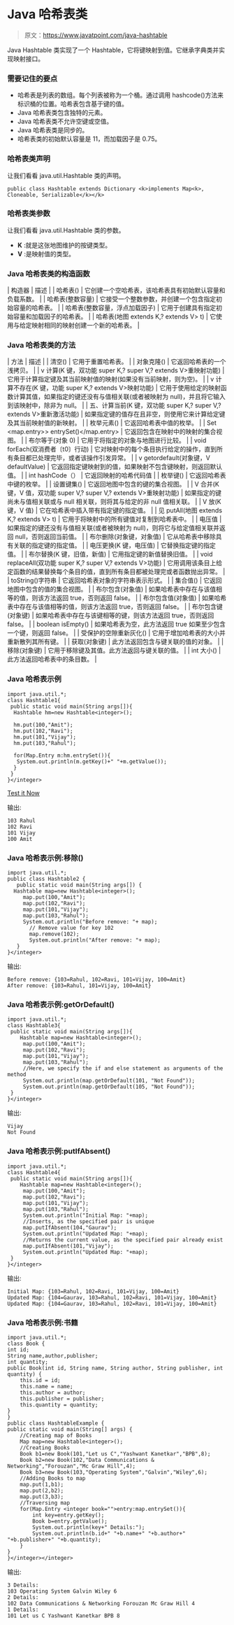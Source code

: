 # Java 哈希表类

> 原文：<https://www.javatpoint.com/java-hashtable>

Java Hashtable 类实现了一个 Hashtable，它将键映射到值。它继承字典类并实现映射接口。

### 需要记住的要点

*   哈希表是列表的数组。每个列表被称为一个桶。通过调用 hashcode()方法来标识桶的位置。哈希表包含基于键的值。
*   Java 哈希表类包含独特的元素。
*   Java 哈希表类不允许空键或空值。
*   Java 哈希表类是同步的。
*   哈希表类的初始默认容量是 11，而加载因子是 0.75。

### 哈希表类声明

让我们看看 java.util.Hashtable 类的声明。

```
public class Hashtable extends Dictionary <k>implements Map<k>, Cloneable, Serializable</k></k> 
```

### 哈希表类参数

让我们看看 java.util.Hashtable 类的参数。

*   **K** :就是这张地图维护的按键类型。
*   **V** :是映射值的类型。

### Java 哈希表类的构造函数

| 构造器 | 描述 |
| 哈希表() | 它创建一个空哈希表，该哈希表具有初始默认容量和负载系数。 |
| 哈希表(整数容量) | 它接受一个整数参数，并创建一个包含指定初始容量的哈希表。 |
| 哈希表(整数容量，浮点加载因子) | 它用于创建具有指定初始容量和加载因子的哈希表。 |
| 哈希表(地图 extends K,? extends V> t) | 它使用与给定映射相同的映射创建一个新的哈希表。 |

### Java 哈希表类的方法

| 方法 | 描述 |
| 清空() | 它用于重置哈希表。 |
| 对象克隆() | 它返回哈希表的一个浅拷贝。 |
| v 计算(K 键，双功能 super K,? super V,? extends V>重映射功能) | 它用于计算指定键及其当前映射值的映射(如果没有当前映射，则为空)。 |
| v 计算不存在(K 键，功能 super K,? extends V>映射功能) | 它用于使用给定的映射函数计算其值，如果指定的键还没有与值相关联(或者被映射为 null)，并且将它输入到该映射中，除非为 null。 |
| 五、计算当前(K 键，双功能 super K,? super V,? extends V>重新激活功能) | 如果指定键的值存在且非空，则使用它来计算给定键及其当前映射值的新映射。 |
| 枚举<v>元素()</v> | 它返回哈希表中值的枚举。 |
| Set <map.entry>> entrySet()</map.entry> | 它返回包含在映射中的映射的集合视图。 |
| 布尔等于(对象 0) | 它用于将指定的对象与地图进行比较。 |
| void forEach(双消费者〔t0〕行动) | 它对映射中的每个条目执行给定的操作，直到所有条目都已处理完毕，或者该操作引发异常。 |
| v getordefault(对象键，V defaultValue) | 它返回指定键映射到的值，如果映射不包含键映射，则返回默认值。 |
| int hashCode（） | 它返回映射的哈希代码值 |
| 枚举<k>键()</k> | 它返回哈希表中键的枚举。 |
| 设置<k>键集()</k> | 它返回地图中包含的键的集合视图。 |
| V 合并(K 键，V 值，双功能 super V,? super V,? extends V>重映射功能) | 如果指定的键尚未与值相关联或与 null 相关联，则将其与给定的非 null 值相关联。 |
| V 放(K 键，V 值) | 它在哈希表中插入带有指定键的指定值。 |
| 见 putAll(地图 extends K,? extends V> t) | 它用于将映射中的所有键值对复制到哈希表中。 |
| 电压值 | 如果指定的键还没有与值相关联(或者被映射为 null)，则将它与给定值相关联并返回 null，否则返回当前值。 |
| 布尔删除(对象键，对象值) | 它从哈希表中移除具有关联的指定键的指定值。 |
| 电压更换(K 键，电压值) | 它替换指定键的指定值。 |
| 布尔替换(K 键，旧值，新值) | 它用指定键的新值替换旧值。 |
| void replaceAll(双功能 super K,? super V,? extends V>功能) | 它用调用该条目上给定函数的结果替换每个条目的值，直到所有条目都被处理完或者函数抛出异常。 |
| toString()字符串 | 它返回哈希表对象的字符串表示形式。 |
| 集合<v>值()</v> | 它返回地图中包含的值的集合视图。 |
| 布尔包含(对象值) | 如果哈希表中存在与该值相等的值，则该方法返回 true，否则返回 false。 |
| 布尔包含值(对象值) | 如果哈希表中存在与该值相等的值，则该方法返回 true，否则返回 false。 |
| 布尔包含键(对象键) | 如果哈希表中存在与该键相等的键，则该方法返回 true，否则返回 false。 |
| boolean isEmpty() | 如果哈希表为空，此方法返回 true 如果至少包含一个键，则返回 false。 |
| 受保护的空隙重新灰化() | 它用于增加哈希表的大小并重新散列其所有键。 |
| 获取(对象键) | 此方法返回包含与键关联的值的对象。 |
| 移除(对象键) | 它用于移除键及其值。此方法返回与键关联的值。 |
| int 大小() | 此方法返回哈希表中的条目数。 |

### Java 哈希表示例

```
import java.util.*;
class Hashtable1{
 public static void main(String args[]){
  Hashtable hm=new Hashtable<integer>();

  hm.put(100,"Amit");
  hm.put(102,"Ravi");
  hm.put(101,"Vijay");
  hm.put(103,"Rahul");

  for(Map.Entry m:hm.entrySet()){
   System.out.println(m.getKey()+" "+m.getValue());
  }
 }
}</integer> 
```

[Test it Now](https://www.javatpoint.com/opr/test.jsp?filename=TestCollection16)

输出:

```
103 Rahul
102 Ravi
101 Vijay
100 Amit

```

### Java 哈希表示例:移除()

```
import java.util.*;
public class Hashtable2 {
   public static void main(String args[]) {
  Hashtable map=new Hashtable<integer>();  	  
	 map.put(100,"Amit");  
	 map.put(102,"Ravi"); 
	 map.put(101,"Vijay");  
	 map.put(103,"Rahul");  
	 System.out.println("Before remove: "+ map);  
	   // Remove value for key 102
	   map.remove(102);
	   System.out.println("After remove: "+ map);
   }    
}</integer> 
```

输出:

```
Before remove: {103=Rahul, 102=Ravi, 101=Vijay, 100=Amit}
After remove: {103=Rahul, 101=Vijay, 100=Amit}

```

### Java 哈希表示例:getOrDefault()

```
import java.util.*;
class Hashtable3{
 public static void main(String args[]){
 	Hashtable map=new Hashtable<integer>();  	  
	 map.put(100,"Amit");  
	 map.put(102,"Ravi"); 
	 map.put(101,"Vijay");  
	 map.put(103,"Rahul");  
	 //Here, we specify the if and else statement as arguments of the method
	 System.out.println(map.getOrDefault(101, "Not Found"));
	 System.out.println(map.getOrDefault(105, "Not Found"));
 }
}</integer> 
```

输出:

```
Vijay
Not Found

```

### Java 哈希表示例:putIfAbsent()

```
import java.util.*;
class Hashtable4{
 public static void main(String args[]){
 	Hashtable map=new Hashtable<integer>();  	  
	 map.put(100,"Amit");  
	 map.put(102,"Ravi"); 
	 map.put(101,"Vijay");  
	 map.put(103,"Rahul");  
	 System.out.println("Initial Map: "+map);
	 //Inserts, as the specified pair is unique
	 map.putIfAbsent(104,"Gaurav");
	 System.out.println("Updated Map: "+map);
	 //Returns the current value, as the specified pair already exist
	 map.putIfAbsent(101,"Vijay");
	 System.out.println("Updated Map: "+map);
 }
}</integer> 
```

输出:

```
Initial Map: {103=Rahul, 102=Ravi, 101=Vijay, 100=Amit}
Updated Map: {104=Gaurav, 103=Rahul, 102=Ravi, 101=Vijay, 100=Amit}
Updated Map: {104=Gaurav, 103=Rahul, 102=Ravi, 101=Vijay, 100=Amit}

```

### Java 哈希表示例:书籍

```
import java.util.*;  
class Book {  
int id;  
String name,author,publisher;  
int quantity;  
public Book(int id, String name, String author, String publisher, int quantity) {  
    this.id = id;  
    this.name = name;  
    this.author = author;  
    this.publisher = publisher;  
    this.quantity = quantity;  
}  
}  
public class HashtableExample {  
public static void main(String[] args) {  
    //Creating map of Books  
    Map map=new Hashtable<integer>();  
    //Creating Books  
    Book b1=new Book(101,"Let us C","Yashwant Kanetkar","BPB",8);  
    Book b2=new Book(102,"Data Communications & Networking","Forouzan","Mc Graw Hill",4);  
    Book b3=new Book(103,"Operating System","Galvin","Wiley",6);  
    //Adding Books to map 
    map.put(1,b1);
    map.put(2,b2);
    map.put(3,b3);    
    //Traversing map
    for(Map.Entry <integer book="">entry:map.entrySet()){  
    	int key=entry.getKey();
    	Book b=entry.getValue();
        System.out.println(key+" Details:");
        System.out.println(b.id+" "+b.name+" "+b.author+" "+b.publisher+" "+b.quantity); 
    }  
}  
}</integer></integer> 
```

输出:

```
3 Details:
103 Operating System Galvin Wiley 6
2 Details:
102 Data Communications & Networking Forouzan Mc Graw Hill 4
1 Details:
101 Let us C Yashwant Kanetkar BPB 8

```